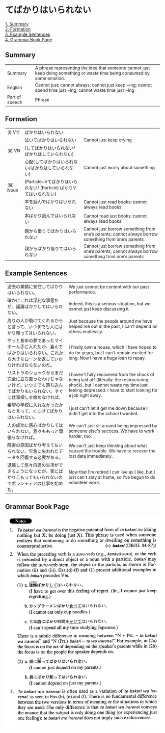 # てばかりはいられない

[1. Summary](#summary)<br>
[2. Formation](#formation)<br>
[3. Example Sentences](#example-sentences)<br>
[4. Grammar Book Page](#grammar-book-page)<br>


## Summary

<table><tr>   <td>Summary</td>   <td>A phrase representing the idea that someone cannot just keep doing something or waste time being consumed by some emotion.</td></tr><tr>   <td>English</td>   <td>Cannot just; cannot always; cannot just keep ~ing; cannot spend time just ~ing; cannot waste time just ~ing</td></tr><tr>   <td>Part of speech</td>   <td>Phrase</td></tr></table>

## Formation

<table class="table"><tbody><tr class="tr head"><td class="td"><span class="numbers">(i)</span> <span class="bold">Vて</span></td><td class="td"><span class="concept">ばかりはいられない</span></td><td class="td"></td></tr><tr class="tr"><td class="td"></td><td class="td"><span>泣いて</span><span class="concept">ばかりはいられない</span></td><td class="td"><span>Cannot just keep crying</span></td></tr><tr class="tr head"><td class="td"><span class="numbers">(ii)</span> <span class="bold">VN</span></td><td class="td"><span>{</span><span class="concept">してばかりはいられない</span><span>/</span><span class="concept">ばかりはしていられない</span><span>}</span></td><td class="td"></td></tr><tr class="tr"><td class="td"></td><td class="td"><span>心配{</span><span class="concept">してばかりはいられない</span><span>/</span><span class="concept">ばかりはしていられない</span><span>}</span></td><td class="td"><span>Cannot just worry about something</span></td></tr><tr class="tr head"><td class="td"><span class="numbers">(iii)</span> <span class="bold">Noun</span></td><td class="td"><span>{Particle+V</span><span class="concept">てばかりはいられない</span><span>/ (Particle)</span> <span class="concept">ばかり</span><span>Vて</span><span class="concept">はいられない</span><span>}</span></td><td class="td"></td></tr><tr class="tr"><td class="td"></td><td class="td"><span>本を読ん</span><span class="concept">でばかりはいられない</span></td><td class="td"><span>Cannot just read books; cannot always read books</span></td></tr><tr class="tr"><td class="td"></td><td class="td"><span>本</span><span class="concept">ばかり</span><span>読ん</span><span class="concept">ではいられない</span></td><td class="td"><span>Cannot read just books; cannot always read books</span></td></tr><tr class="tr"><td class="td"></td><td class="td"><span>親から借り</span><span class="concept">でばかりはいられない</span></td><td class="td"><span>Cannot just borrow something from one’s parents; cannot always borrow something from one’s parents</span></td></tr><tr class="tr"><td class="td"></td><td class="td"><span>親から</span><span class="concept">ばかり</span><span>借り</span><span class="concept">てはいられない</span></td><td class="td"><span>Cannot just borrow something from one’s parents; cannot always borrow something from one’s parents</span></td></tr></tbody></table>

## Example Sentences

<table><tr>   <td>過去の業績に安住してばかりはいられない。</td>   <td>We just cannot be content with our past performance.</td></tr><tr>   <td>確かにこれは深刻な事態だが、議論ばかりしてはいられない。</td>   <td>Indeed, this is a serious situation, but we cannot just keep discussing it.</td></tr><tr>   <td>周りの人が助けてくれるからと言って、いつまでも人にばかり頼ってはいられない。</td>   <td>Just because the people around me have helped me out in the past, I can't depend on others endlessly.</td></tr><tr>   <td>やっと長年の夢であったマイホーム手に入れたが、喜んでばかりはいられない。これから大きなローンを返していかなければならないのだ。</td>   <td>I ﬁnally own a house, which I have hoped to do for years, but I can't remain excited for long. Now I have a huge loan to repay.</td></tr><tr>   <td>リストラのショックからまだ完全に立ち直ったわけじゃないけど、いつまでも落ち込んでばかりもいられない。すぐに仕事探しを始めなければ。</td>   <td>I haven't fully recovered from the shock of being laid off (literally: the restructuring shock), but I cannot waste my time just feeling depressed. I have to start looking for a job right away.</td></tr><tr>   <td>希望の学校に入れなかったからと言って、くじけてばかりはいられない。</td>   <td>I just can't let it get me down because I didn't get into the school I wanted.</td></tr><tr>   <td>人の成功に感心ばかりしてはいられない。我々ももっと頑張らなければ。</td>   <td>We can't just sit around being impressed by someone else's success. We have to work harder, too.</td></tr><tr>   <td>障害の原因ばかり考えてもいられない。早急に失われたデータを回復する必要がある。</td>   <td>We can't just keep thinking about what caused the trouble. We have to recover the lost data immediately.</td></tr><tr>   <td>退職して悠々自適の生活ができるようになったが、家にばかりこもってもいられないのでボランティアの仕事を始めた。</td>   <td>Now that I'm retired I can live as I like, but I just can't stay at home, so I've begun to do volunteer work.</td></tr></table>

## Grammar Book Page

![](../img/Advancedてばかりはいられない.png)

